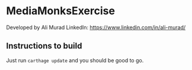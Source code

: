 # MediaMonksExercise
Developed by Ali Murad
LinkedIn: https://www.linkedin.com/in/ali-murad/

## Instructions to build
Just run `carthage update` and you should be good to go.
